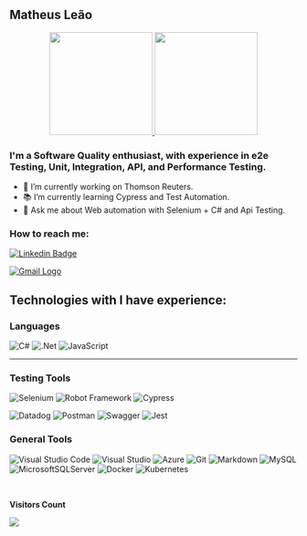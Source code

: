 ## Matheus Leão

<div align="center">
  <a href="https://github.com/matheus-leao">
  <img height="180em" src="https://github-readme-stats.vercel.app/api?username=matheus-leao&show_icons=true&theme=dark&include_all_commits=true&count_private=true"/>
  <img height="180em" src="https://github-readme-stats.vercel.app/api/top-langs/?username=matheus-leao&layout=compact&langs_count=7&theme=dark"/>
  </a>
</div>


### I'm a Software Quality enthusiast, with experience in e2e Testing, Unit, Integration, API, and Performance Testing.


- 🔭 I’m currently working on Thomson Reuters.
- 📚 I’m currently learning Cypress and Test Automation.
- 💬 Ask me about Web automation with Selenium + C# and Api Testing.

### How to reach me:

[![Linkedin Badge](https://img.shields.io/badge/-MateusLeao-blue?style=flat-square&logo=Linkedin&logoColor=white&link=https://www.linkedin.com/in/mateuslouback/)](https://www.linkedin.com/in/matheus-leão-920a7011b/)

[![Gmail Logo](https://img.shields.io/badge/Gmail-D14836?style=for-the-badge&logo=gmail&logoColor=white)](mailto:matsouzaleao@gmail.com)
## Technologies with I have experience:

### Languages
![C#](https://img.shields.io/badge/c%23-%23239120.svg?logo=c-sharp&logoColor=white)
![.Net](https://img.shields.io/badge/.NET-5C2D91?logo=.net&logoColor=white)
![JavaScript](https://img.shields.io/badge/javascript-%23323330.svg?logo=javascript&logoColor=%23F7DF1E)

---
### Testing Tools
![Selenium](https://img.shields.io/badge/Selenium-43B02A?style=for-the-badge&logo=Selenium&logoColor=white)
![Robot Framework](https://img.shields.io/badge/Robot%20Framework-000000?style=for-the-badge&logo=robot-framework&logoColor=white)
![Cypress](https://img.shields.io/badge/Cypress-17202C?style=for-the-badge&logo=cypress&logoColor=white)

![Datadog](https://img.shields.io/badge/datadog-%23632CA6.svg?logo=datadog&logoColor=white)
![Postman](https://img.shields.io/badge/Postman-FF6C37?logo=postman&logoColor=white)
![Swagger](https://img.shields.io/badge/-Swagger-%23Clojure?logo=swagger&logoColor=white)
![Jest](https://img.shields.io/badge/-jest-%23C21325?logo=jest&logoColor=white)





### General Tools
![Visual Studio Code](https://img.shields.io/badge/Visual%20Studio%20Code-0078d7.svg?logo=visual-studio-code&logoColor=white)
![Visual Studio](https://img.shields.io/badge/Visual%20Studio-5C2D91.svg?logo=visual-studio&logoColor=white)
![Azure](https://img.shields.io/badge/azure-%230072C6.svg?logo=azure-devops&logoColor=white)
![Git](https://img.shields.io/badge/git-%23F05033.svg?logo=git&logoColor=white)
![Markdown](https://img.shields.io/badge/markdown-%23000000.svg?logo=markdown&logoColor=white)
![MySQL](https://img.shields.io/badge/mysql-%2300f.svg?logo=mysql&logoColor=white)
![MicrosoftSQLServer](https://img.shields.io/badge/Microsoft%20SQL%20Sever-CC2927?logo=microsoft%20sql%20server&logoColor=white)
![Docker](https://img.shields.io/badge/docker-%230db7ed.svg?logo=docker&logoColor=white)
![Kubernetes](https://img.shields.io/badge/kubernetes-%23326ce5.svg?logo=kubernetes&logoColor=white)



<div align="left">
  <br>
    <p align="left"><b>Visitors Count</b></p>  
    <p align="left"><img align="left" src="https://profile-counter.glitch.me/{matheus-leao}/count.svg" /></p> 
  <br>
</div>
